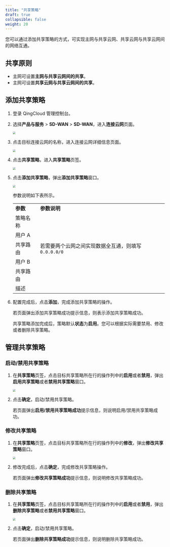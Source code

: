 ```yaml
---
title: "共享策略"
draft: true
collapsible: false
weight: 20
---
```


您可以通过添加共享策略的方式，可实现主网与共享云网、共享云网与共享云网间的网络互通。

## 共享原则

- 主网可设置**主网与共享云网间的共享**。
- 主网可设置**共享云网与共享云网间的共享**。

## 添加共享策略

1. 登录 QingCloud 管理控制台。

2. 选择**产品与服务** > **SD-WAN** > **SD-WAN**，进入**连接云网**页面。

   <img src="../../../_images/qs_cloud_network.png" style="zoom:50%;" />

3. 点击目标连接云网的名称，进入连接云网详细信息页面。

   <img src="../../../_images/um_cloud_details.png" style="zoom:50%;" />

4. 点击**共享策略**，进入**共享策略**页签。

   <img src="../../../_images/um_cloud_share_ploy.png" style="zoom:50%;" />

5. 点击**添加共享策略**，弹出**添加共享策略**窗口。

   <img src="../../../_images/um_cloud_add_share_route.png" style="zoom:50%;" />

   参数说明如下表所示。

   <table class="table table-bordered table-striped table-condensed">
     <tr>
       <td><b>参数</b></td>
       <td><b>参数说明</b></td>
     </tr>
     <tr>
       <td>策略名称</td>
       <td></td>
     </tr>
     <tr>
       <td>用户 A</td>
       <td></td>
     </tr>
     <tr>
       <td>共享路由</td>
       <td>若需要两个云网之间实现数据全互通，则填写 <code>0.0.0.0/0</code></td>
     </tr>
     <tr>
       <td>用户 B</td>
       <td></td>
     </tr>
     <tr>
       <td>共享路由</td>
       <td></td>
     </tr>
     <tr>
       <td>描述</td>
       <td></td>
     </tr>
   </table>

6. 配置完成后，点击**添加**，完成添加共享策略的操作。

   若页面弹出添加共享策略成功提示信息，则表示添加共享策略成功。

   共享策略添加完成后，策略默认**状态**为**启用**。您可以根据实际需要禁用、修改或者删除共享策略。

## 管理共享策略

### 启动/禁用共享策略

1. 在**共享策略**页签，点击目标共享策略所在行的操作列中的**启用**或者**禁用**，弹出**启用共享策略**或者**禁用共享策略**窗口。

   <img src="../../../_images/um_cloud_open_ploy.png" style="zoom:50%;" />

2. 点击**确定**，启动/禁用共享策略。

   若页面弹出**启用/禁用共享策略成功**提示信息，则说明启用/禁用共享策略成功。

### 修改共享策略

1. 在**共享策略**页签，点击目标共享策略所在行的操作列中的**修改**，弹出**修改共享策略**窗口。

   <img src="../../../_images/um_cloud_open_ploy.png" style="zoom:50%;" />

2. 修改完成后，点击**确定**，完成修改共享策略操作。

   若页面弹出**修改共享策略成功**提示信息，则说明修改共享策略成功。

### 删除共享策略

1. 在**共享策略**页签，点击目标共享策略所在行的操作列中的**启用**或者**禁用**，弹出**删除共享策略**或者**禁用共享策略**窗口。

   <img src="../../../_images/um_cloud_open_ploy.png" style="zoom:50%;" />

2. 点击**确定**，启动/禁用共享策略。

   若页面弹出**删除共享策略成功**提示信息，则说明删除共享策略成功。
